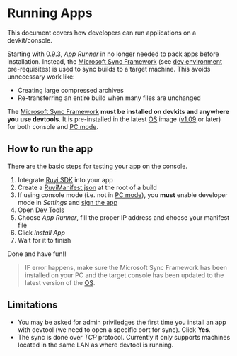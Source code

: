 # Running Apps

This document covers how developers can run applications on a devkit/console.

Starting with 0.9.3, *App Runner* in no longer needed to pack apps before installation.  Instead, the [Microsoft Sync Framework](https://msdn.microsoft.com/en-us/library/mt763482.aspx?f=255&MSPPError=-2147217396) (see [dev environment](dev_onboarding.md) pre-requisites) is used to sync builds to a target machine.  This avoids unnecessary work like:  
- Creating large compressed archives
- Re-transferring an entire build when many files are unchanged

The [Microsoft Sync Framework](dev_onboarding.md) __must be installed on devkits and anywhere you use devtools__.  It is pre-installed in the latest [OS](os.md) image ([v1.09]() or later) for both console and [PC mode](pc_mode.md).

## How to run the app
There are the basic steps for testing your app on the console.  
1. Integrate [Ruyi SDK](sdk.md) into your app
1. Create a [RuyiManifest.json](app_metadata.md) at the root of a build
1. If using console mode (i.e. not in [PC mode](pc_mode.md)), you __must__ enable developer mode in _Settings_ and [sign the app](devtool.md#sign-tool)
1. Open [Dev Tools](devtool.md)
1. Choose _App Runner_, fill the proper IP address and choose your manifest file
1. Click _Install App_ 
1. Wait for it to finish

Done and have fun!!
 > IF error happens, make sure the Microsoft Sync Framework has been installed on your PC and the target console has been updated to the latest version of the [OS](os.md).

## Limitations
- You may be asked for admin priviledges the first time you install an app with devtool (we need to open a specific port for sync).  Click __Yes__.
- The sync is done over _TCP_ protocol.  Currently it only supports machines located in the same LAN as where devtool is running.

